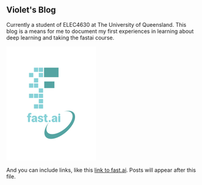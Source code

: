 ## Violet's Blog
Currently a student of ELEC4630 at The University of Queensland. This blog is a means for me to document my first experiences in learning about deep learning and taking the fastai course.

![Image of fast.ai logo](images/logo.png)


And you can include links, like this [link to fast.ai](https://www.fast.ai). Posts will appear after this file. 
